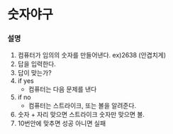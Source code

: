 # 숫자야구

### 설명
1. 컴퓨터가 임의의 숫자를 만들어낸다. ex)2638 (안겹치게)
2. 답을 입력한다.
3. 답이 맞는가?
4. if yes
    - 컴퓨터는 다음 문제를 낸다
5. if no
    - 컴퓨터는 스트라이크, 또는 볼을 알려준다.
6. 숫자 + 자리 맞으면 스트라이크 숫자만 맞으면 볼.
7. 10번안에 맞추면 성공 아니면 실패
